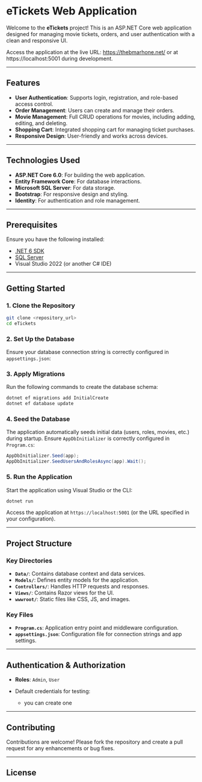 # eTickets Web Application

Welcome to the **eTickets** project! This is an ASP.NET Core web application designed for managing movie tickets, orders, and user authentication with a clean and responsive UI.

Access the application at the live URL: https://thebmarhone.net/ or at https://localhost:5001 during development.

---

## Features

- **User Authentication**: Supports login, registration, and role-based access control.
- **Order Management**: Users can create and manage their orders.
- **Movie Management**: Full CRUD operations for movies, including adding, editing, and deleting.
- **Shopping Cart**: Integrated shopping cart for managing ticket purchases.
- **Responsive Design**: User-friendly and works across devices.

---

## Technologies Used

- **ASP.NET Core 6.0**: For building the web application.
- **Entity Framework Core**: For database interactions.
- **Microsoft SQL Server**: For data storage.
- **Bootstrap**: For responsive design and styling.
- **Identity**: For authentication and role management.

---

## Prerequisites

Ensure you have the following installed:

- [.NET 6 SDK](https://dotnet.microsoft.com/download/dotnet/6.0)
- [SQL Server](https://www.microsoft.com/en-us/sql-server/sql-server-downloads)
- Visual Studio 2022 (or another C# IDE)

---

## Getting Started

### 1. Clone the Repository

```bash
git clone <repository_url>
cd eTickets
```

### 2. Set Up the Database

Ensure your database connection string is correctly configured in `appsettings.json`:


### 3. Apply Migrations

Run the following commands to create the database schema:

```bash
dotnet ef migrations add InitialCreate
dotnet ef database update
```

### 4. Seed the Database

The application automatically seeds initial data (users, roles, movies, etc.) during startup. Ensure `AppDbInitializer` is correctly configured in `Program.cs`:

```csharp
AppDbInitializer.Seed(app);
AppDbInitializer.SeedUsersAndRolesAsync(app).Wait();
```

### 5. Run the Application

Start the application using Visual Studio or the CLI:

```bash
dotnet run
```

Access the application at `https://localhost:5001` (or the URL specified in your configuration).

---

## Project Structure

### **Key Directories**

- **`Data/`**: Contains database context and data services.
- **`Models/`**: Defines entity models for the application.
- **`Controllers/`**: Handles HTTP requests and responses.
- **`Views/`**: Contains Razor views for the UI.
- **`wwwroot/`**: Static files like CSS, JS, and images.

### **Key Files**

- **`Program.cs`**: Application entry point and middleware configuration.
- **`appsettings.json`**: Configuration file for connection strings and app settings.

---

## Authentication & Authorization

- **Roles**: `Admin`, `User`
- Default credentials for testing:
  
  - you can create one

---

## Contributing

Contributions are welcome! Please fork the repository and create a pull request for any enhancements or bug fixes.

---

## License


